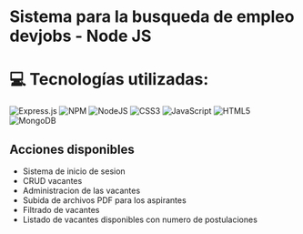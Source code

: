 # Sistema para la busqueda de empleo devjobs - Node JS
# 💻 Tecnologías utilizadas:
 ![Express.js](https://img.shields.io/badge/express.js-%23404d59.svg?style=for-the-badge&logo=express&logoColor=%2361DAFB)
 ![NPM](https://img.shields.io/badge/NPM-%23000000.svg?style=for-the-badge&logo=npm&logoColor=white) 
 ![NodeJS](https://img.shields.io/badge/node.js-6DA55F?style=for-the-badge&logo=node.js&logoColor=white)
 ![CSS3](https://img.shields.io/badge/css3-%231572B6.svg?style=for-the-badge&logo=css3&logoColor=white) 
 ![JavaScript](https://img.shields.io/badge/javascript-%23323330.svg?style=for-the-badge&logo=javascript&logoColor=%23F7DF1E) 
 ![HTML5](https://img.shields.io/badge/html5-%23E34F26.svg?style=for-the-badge&logo=html5&logoColor=white)
 ![MongoDB](https://img.shields.io/badge/MongoDB-%234ea94b.svg?style=for-the-badge&logo=mongodb&logoColor=white)

## Acciones disponibles

- Sistema de inicio de sesion
- CRUD vacantes
- Administracion de las vacantes
- Subida de archivos PDF para los aspirantes
- Filtrado de vacantes
- Listado de vacantes disponibles con numero de postulaciones

